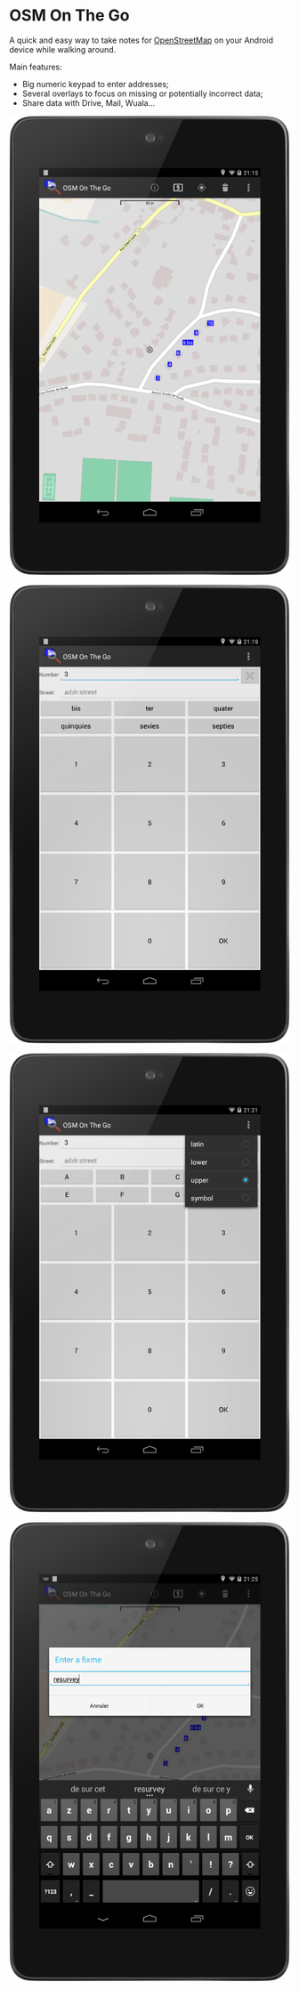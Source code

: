 OSM On The Go
=============

A quick and easy way to take notes for [OpenStreetMap](https://www.openstreetmap.org/)
on your Android device while walking around.

Main features:

  * Big numeric keypad to enter addresses;
  * Several overlays to focus on missing or potentially incorrect data;
  * Share data with Drive, Mail, Wuala... 

![View the map and your data](doc/screen/map.png)

![Enter addresses](doc/screen/address_latin.png)

![Configurable keypad](doc/screen/address_upper.png)

![Enter a Fixme to mark objects and places that need further attention](doc/screen/fixme.png)
